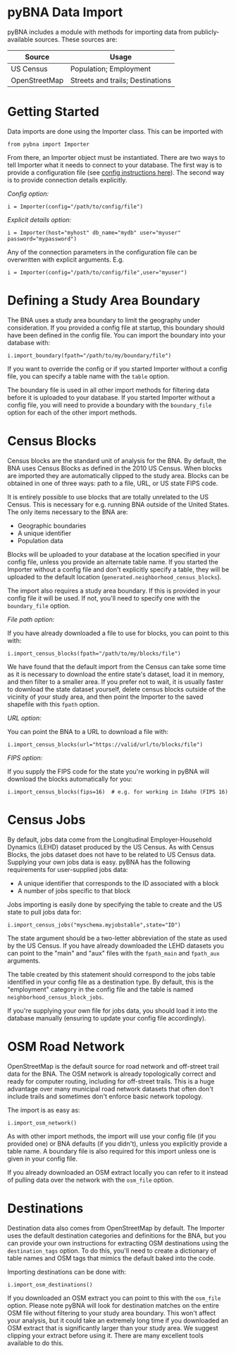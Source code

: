 # pyBNA Data Import

pyBNA includes a module with methods for importing data from publicly-available
sources. These sources are:

Source        | Usage
--------------|------------------
US Census     | Population; Employment
OpenStreetMap | Streets and trails; Destinations

# Getting Started

Data imports are done using the Importer class. This can be imported with
```
from pybna import Importer
```

From there, an Importer object must be instantiated. There are two ways to tell
Importer what it needs to connect to your database. The first way is to provide
a configuration file (see [config instructions here](config.md)). The second way
is to provide connection details explicitly.

_Config option:_
```
i = Importer(config="/path/to/config/file")
```

_Explicit details option:_
```
i = Importer(host="myhost" db_name="mydb" user="myuser" password="mypassword")
```

Any of the connection parameters in the configuration file can be overwritten
with explicit arguments. E.g.
```
i = Importer(config="/path/to/config/file",user="myuser")
```

# Defining a Study Area Boundary

The BNA uses a study area boundary to limit the geography under consideration.
If you provided a config file at startup, this boundary should have been defined
in the config file. You can import the boundary into your database with:
```
i.import_boundary(fpath="/path/to/my/boundary/file")
```

If you want to override the config or if you started Importer without a config
file, you can specify a table name with the `table` option.

The boundary file is used in all other import methods for filtering data before
it is uploaded to your database. If you started Importer without a config file,
you will need to provide a boundary with the `boundary_file` option for each of
the other import methods.

# Census Blocks

Census blocks are the standard unit of analysis for the BNA. By default, the BNA
uses Census Blocks as defined in the 2010 US Census. When blocks are imported
they are automatically clipped to the study area. Blocks can be obtained in one
of three ways: path to a file, URL, or US state FIPS code.

It is entirely possible to use blocks that are totally unrelated to the US
Census. This is necessary for e.g. running BNA outside of the United States. The
only items necessary to the BNA are:

* Geographic boundaries
* A unique identifier
* Population data

Blocks will be uploaded to your database at the location specified in your
config file, unless you provide an alternate table name. If you started the
Importer without a config file and don't explicitly specify a table, they will
be uploaded to the default location (`generated.neighborhood_census_blocks`).

The import also requires a study area boundary. If this is provided in your
config file it will be used. If not, you'll need to specify one with the
`boundary_file` option.

_File path option:_

If you have already downloaded a file to use for blocks, you can point to this
with:

```
i.import_census_blocks(fpath="/path/to/my/blocks/file")
```

We have found that the default import from the Census can take some time as it
is necessary to download the entire state's dataset, load it in memory, and then
filter to a smaller area. If you prefer not to wait, it is usually faster to
download the state dataset yourself, delete census blocks outside of the
vicinity of your study area, and then point the Importer to the saved shapefile
with this `fpath` option.

_URL option:_

You can point the BNA to a URL to download a file with:

```
i.import_census_blocks(url="https://valid/url/to/blocks/file")
```

_FIPS option:_

If you supply the FIPS code for the state you're working in pyBNA will
download the blocks automatically for you:

```
i.import_census_blocks(fips=16)  # e.g. for working in Idaho (FIPS 16)
```

# Census Jobs

By default, jobs data come from the Longitudinal Employer-Household Dynamics
(LEHD) dataset produced by the US Census. As with Census Blocks, the jobs
dataset does not have to be related to US Census data. Supplying your own jobs
data is easy. pyBNA has the following requirements for user-supplied jobs data:

* A unique identifier that corresponds to the ID associated with a block
* A number of jobs specific to that block

Jobs importing is easily done by specifying the table to create and the US state
to pull jobs data for:

```
i.import_census_jobs("myschema.myjobstable",state="ID")
```

The state argument should be a two-letter abbreviation of the state as used by
the US Census. If you have already downloaded the LEHD datasets you can point to
the "main" and "aux" files with the `fpath_main` and `fpath_aux` arguments.

The table created by this statement should correspond to the jobs table
identified in your config file as a destination type. By default, this is the
"employment" category in the config file and the table is named
`neighborhood_census_block_jobs`.

If you're supplying your own file for jobs data, you should load it into the
database manually (ensuring to update your config file accordingly).

# OSM Road Network

OpenStreetMap is the default source for road network and off-street trail data
for the BNA. The OSM network is already topologically correct and ready for
computer routing, including for off-street trails. This is a huge advantage
over many municipal road network datasets that often don't include trails and
sometimes don't enforce basic network topology.

The import is as easy as:
```
i.import_osm_network()
```

As with other import methods, the import will use your config file (if you
provided one) or BNA defaults (if you didn't), unless you explicitly provide a
table name. A boundary file is also required for this import unless one is
given in your config file.

If you already downloaded an OSM extract locally you can refer to it instead of
pulling data over the network with the `osm_file` option.

# Destinations

Destination data also comes from OpenStreetMap by default. The Importer uses the
default destination categories and definitions for the BNA, but you can provide
your own instructions for extracting OSM destinations using the
`destination_tags` option. To do this, you'll need to create a dictionary of
table names and OSM tags that mimics the default baked into the code.

Importing destinations can be done with:
```
i.import_osm_destinations()
```

If you downloaded an OSM extract you can point to this with the `osm_file`
option. Please note pyBNA will look for destination matches on the entire OSM
file without filtering to your study area boundary. This won't affect your
analysis, but it could take an extremely long time if you downloaded an OSM
extract that is significantly larger than your study area. We suggest clipping
your extract before using it. There are many excellent tools available to do
this.
